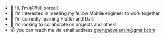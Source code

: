 - 👋 Hi, I’m @Phillip4reall
- 👀 I’m interested in meeting my fellow Mobile engineer to work together
- 🌱 I’m currently learning Flutter and Dart 
- 💞️ I’m looking to collaborate on projects and others 
- 📫 you can reach me via email address gbengaoyeladun@gmail.com

<!---
Phillip4reall/Phillip4reall is a ✨ special ✨ repository because its `README.md` (this file) appears on your GitHub profile.
You can click the Preview link to take a look at your changes.
--->
